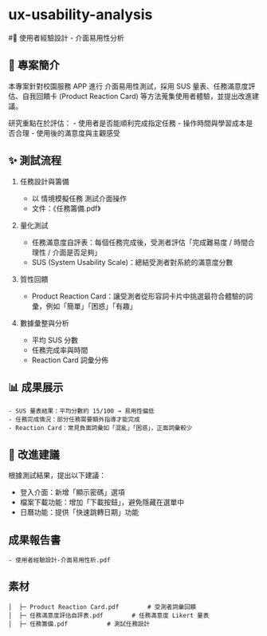 # ux-usability-analysis
#🎨 使用者經驗設計 - 介面易用性分析
## 📖 專案簡介
本專案針對校園服務 APP 進行 介面易用性測試，採用 SUS 量表、任務滿意度評估、自我回饋卡 (Product Reaction Card) 等方法蒐集使用者體驗，並提出改進建議。

研究重點在於評估：
    - 使用者是否能順利完成指定任務
    - 操作時間與學習成本是否合理
    - 使用後的滿意度與主觀感受
## ✨ 測試流程
1. 任務設計與籌備
    - 以 情境模擬任務 測試介面操作
    - 文件：《任務籌備.pdf》

2. 量化測試
    - 任務滿意度自評表：每個任務完成後，受測者評估「完成難易度 / 時間合理性 / 介面是否足夠」
    - SUS (System Usability Scale)：總結受測者對系統的滿意度分數

3. 質性回饋
    - Product Reaction Card：讓受測者從形容詞卡片中挑選最符合體驗的詞彙，例如「簡單」「困惑」「有趣」

4. 數據彙整與分析
    - 平均 SUS 分數
    - 任務完成率與時間
    - Reaction Card 詞彙分佈

## 📊 成果展示
    - SUS 量表結果：平均分數約 15/100 → 易用性偏低
    - 任務完成情況：部分任務需要額外指導才能完成
    - Reaction Card：常見負面詞彙如「混亂」「困惑」，正面詞彙較少
 
## 🔧 改進建議

根據測試結果，提出以下建議：
- 登入介面：新增「顯示密碼」選項
- 檔案下載功能：增加「下載按鈕」，避免隱藏在選單中
- 日曆功能：提供「快速跳轉日期」功能
## 成果報告書
    - 使用者經驗設計-介⾯易⽤性析.pdf
## 素材
```
│  ├─ Product Reaction Card.pdf        # 受測者詞彙回饋
│  ├─ 任務滿意度評估自評表.pdf        # 任務滿意度 Likert 量表
│  ├─ 任務籌備.pdf           # 測試任務設計
